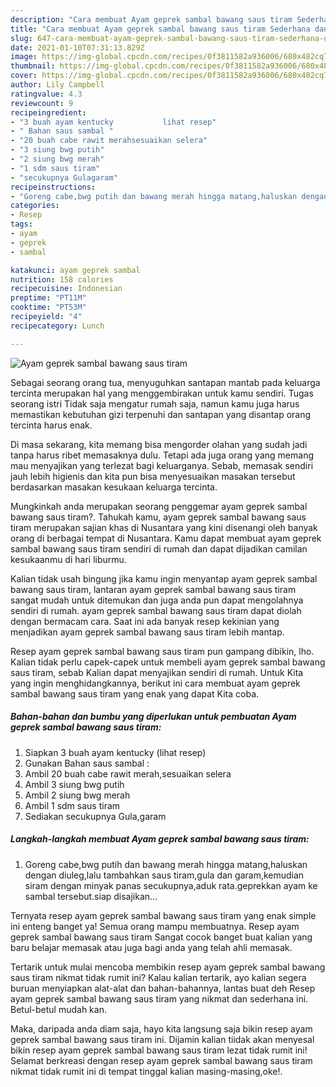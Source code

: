 ```yaml
---
description: "Cara membuat Ayam geprek sambal bawang saus tiram Sederhana dan Mudah Dibuat"
title: "Cara membuat Ayam geprek sambal bawang saus tiram Sederhana dan Mudah Dibuat"
slug: 647-cara-membuat-ayam-geprek-sambal-bawang-saus-tiram-sederhana-dan-mudah-dibuat
date: 2021-01-10T07:31:13.829Z
image: https://img-global.cpcdn.com/recipes/0f3811582a936006/680x482cq70/ayam-geprek-sambal-bawang-saus-tiram-foto-resep-utama.jpg
thumbnail: https://img-global.cpcdn.com/recipes/0f3811582a936006/680x482cq70/ayam-geprek-sambal-bawang-saus-tiram-foto-resep-utama.jpg
cover: https://img-global.cpcdn.com/recipes/0f3811582a936006/680x482cq70/ayam-geprek-sambal-bawang-saus-tiram-foto-resep-utama.jpg
author: Lily Campbell
ratingvalue: 4.3
reviewcount: 9
recipeingredient:
- "3 buah ayam kentucky           lihat resep"
- " Bahan saus sambal "
- "20 buah cabe rawit merahsesuaikan selera"
- "3 siung bwg putih"
- "2 siung bwg merah"
- "1 sdm saus tiram"
- "secukupnya Gulagaram"
recipeinstructions:
- "Goreng cabe,bwg putih dan bawang merah hingga matang,haluskan dengan diuleg,lalu tambahkan saus tiram,gula dan garam,kemudian siram dengan minyak panas secukupnya,aduk rata.geprekkan ayam ke sambal tersebut.siap disajikan..."
categories:
- Resep
tags:
- ayam
- geprek
- sambal

katakunci: ayam geprek sambal 
nutrition: 158 calories
recipecuisine: Indonesian
preptime: "PT11M"
cooktime: "PT53M"
recipeyield: "4"
recipecategory: Lunch

---
```



![Ayam geprek sambal bawang saus tiram](https://img-global.cpcdn.com/recipes/0f3811582a936006/680x482cq70/ayam-geprek-sambal-bawang-saus-tiram-foto-resep-utama.jpg)

Sebagai seorang orang tua, menyuguhkan santapan mantab pada keluarga tercinta merupakan hal yang menggembirakan untuk kamu sendiri. Tugas seorang istri Tidak saja mengatur rumah saja, namun kamu juga harus memastikan kebutuhan gizi terpenuhi dan santapan yang disantap orang tercinta harus enak.

Di masa  sekarang, kita memang bisa mengorder olahan yang sudah jadi tanpa harus ribet memasaknya dulu. Tetapi ada juga orang yang memang mau menyajikan yang terlezat bagi keluarganya. Sebab, memasak sendiri jauh lebih higienis dan kita pun bisa menyesuaikan masakan tersebut berdasarkan masakan kesukaan keluarga tercinta. 



Mungkinkah anda merupakan seorang penggemar ayam geprek sambal bawang saus tiram?. Tahukah kamu, ayam geprek sambal bawang saus tiram merupakan sajian khas di Nusantara yang kini disenangi oleh banyak orang di berbagai tempat di Nusantara. Kamu dapat membuat ayam geprek sambal bawang saus tiram sendiri di rumah dan dapat dijadikan camilan kesukaanmu di hari liburmu.

Kalian tidak usah bingung jika kamu ingin menyantap ayam geprek sambal bawang saus tiram, lantaran ayam geprek sambal bawang saus tiram sangat mudah untuk ditemukan dan juga anda pun dapat mengolahnya sendiri di rumah. ayam geprek sambal bawang saus tiram dapat diolah dengan bermacam cara. Saat ini ada banyak resep kekinian yang menjadikan ayam geprek sambal bawang saus tiram lebih mantap.

Resep ayam geprek sambal bawang saus tiram pun gampang dibikin, lho. Kalian tidak perlu capek-capek untuk membeli ayam geprek sambal bawang saus tiram, sebab Kalian dapat menyajikan sendiri di rumah. Untuk Kita yang ingin menghidangkannya, berikut ini cara membuat ayam geprek sambal bawang saus tiram yang enak yang dapat Kita coba.

<!--inarticleads1-->

##### Bahan-bahan dan bumbu yang diperlukan untuk pembuatan Ayam geprek sambal bawang saus tiram:

1. Siapkan 3 buah ayam kentucky           (lihat resep)
1. Gunakan  Bahan saus sambal :
1. Ambil 20 buah cabe rawit merah,sesuaikan selera
1. Ambil 3 siung bwg putih
1. Ambil 2 siung bwg merah
1. Ambil 1 sdm saus tiram
1. Sediakan secukupnya Gula,garam




<!--inarticleads2-->

##### Langkah-langkah membuat Ayam geprek sambal bawang saus tiram:

1. Goreng cabe,bwg putih dan bawang merah hingga matang,haluskan dengan diuleg,lalu tambahkan saus tiram,gula dan garam,kemudian siram dengan minyak panas secukupnya,aduk rata.geprekkan ayam ke sambal tersebut.siap disajikan...




Ternyata resep ayam geprek sambal bawang saus tiram yang enak simple ini enteng banget ya! Semua orang mampu membuatnya. Resep ayam geprek sambal bawang saus tiram Sangat cocok banget buat kalian yang baru belajar memasak atau juga bagi anda yang telah ahli memasak.

Tertarik untuk mulai mencoba membikin resep ayam geprek sambal bawang saus tiram nikmat tidak rumit ini? Kalau kalian tertarik, ayo kalian segera buruan menyiapkan alat-alat dan bahan-bahannya, lantas buat deh Resep ayam geprek sambal bawang saus tiram yang nikmat dan sederhana ini. Betul-betul mudah kan. 

Maka, daripada anda diam saja, hayo kita langsung saja bikin resep ayam geprek sambal bawang saus tiram ini. Dijamin kalian tiidak akan menyesal bikin resep ayam geprek sambal bawang saus tiram lezat tidak rumit ini! Selamat berkreasi dengan resep ayam geprek sambal bawang saus tiram nikmat tidak rumit ini di tempat tinggal kalian masing-masing,oke!.

